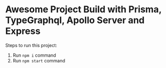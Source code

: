 # Awesome Project Build with Prisma, TypeGraphql, Apollo Server and Express

Steps to run this project:

1. Run `npm i` command
3. Run `npm start` command
